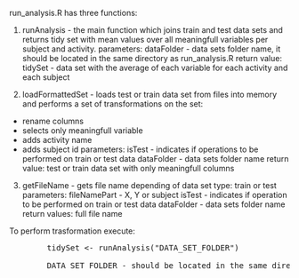 run_analysis.R has three functions:

1. runAnalysis - the main function which joins train and test data sets and returns tidy set with mean values over all meaningfull variables per subject and activity.
parameters:
      dataFolder - data sets folder name, it should be located in the same directory as run_analysis.R
return value:
      tidySet - data set with the average of each variable for each activity and each subject
        
2. loadFormattedSet - loads test or train data set from files into memory 
  and performs a set of transformations on the set:
  * rename columns
  * selects only meaningfull variable
  * adds activity name
  * adds subject id
parameters:
    isTest - indicates if operations to be performed on train or test data
    dataFolder - data sets folder name
return value:
    test or train data set with only meaningfull columns

3. getFileName - gets file name depending of data set type: train or test
  parameters:
    fileNamePart - X, Y or subject
    isTest - indicates if operation to be performed on train or test data
    dataFolder - data sets folder name
  return values:
    full file name
    
To perform trasformation execute:
<pre>
        tidySet <- runAnalysis("DATA_SET_FOLDER")
        
        DATA_SET_FOLDER - should be located in the same directory as run_analysis.R
</pre>
